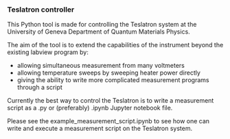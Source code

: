 ### Teslatron controller

This Python tool is made for controlling the Teslatron system at the University of Geneva Department of Quantum Materials Physics.

The aim of the tool is to extend the capabilities of the instrument beyond the existing labview program by:
- allowing simultaneous measurement from many voltmeters
- allowing temperature sweeps by sweeping heater power directly
- giving the ability to write more complicated measurement programs through a script

Currently the best way to control the Teslatron is to write a measurement script as a .py or (preferably) .ipynb Jupyter notebook file.

Please see the example_measurement_script.ipynb to see how one can write and execute a measurement script on the Teslatron system.
